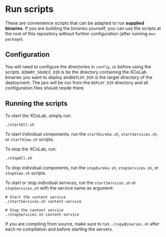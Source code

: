 # Run scripts

These are convenience scripts that can be adapted
to run **supplied binaries**. If you are building
the binaries yourself, you can use the scripts
at the root of this repository without further
configuration (after running `mvn package`).

## Configuration

You will need to configure the directories in
`config.sh` before using the scripts.
`BINARY_SOURCE_DIR` is be the directory
containing the XCoLab binaries you want to deploy
and`DEPLOY_DIR` is the target directory of
the deployment. The jars will be run from the
`DEPLOY_DIR` directory and all configuration
files should reside there.

## Running the scripts

To start the XCoLab, simply run:

```bash
./startAll.sh
```

To start individual components, run the
`startEureka.sh`, `startServices.sh`,
or `startView.sh` scripts.

To stop the XCoLab, run:

```bash
./stopAll.sh
```

To stop individual components, run the 
`stopEureka.sh`, `stopServices.sh`,
or `stopView.sh` scripts.

To start or stop individual services, run the
`startServices.sh` or `stopServices,sh` with the
service name as argument:

```
# Start the content service
./startServices.sh content-service

# Stop the content service
./stopServices.sh content-service
```

If you are compiling from source, make sure to run
`./copyBinaries.sh` after each re-compilation and
before starting the servers.
